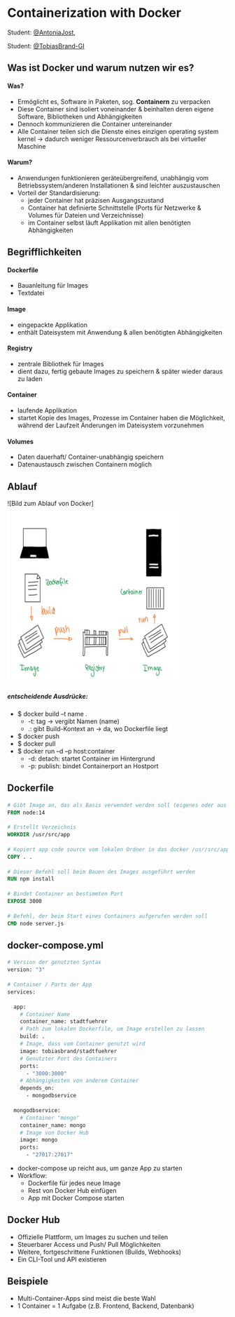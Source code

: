 # Containerization with Docker

Student: [@AntoniaJost](https://github.com/AntoniaJost),

Student: [@TobiasBrand-GI](https://github.com/TobiasBrand-GI)

## Was ist Docker und warum nutzen wir es?
#### Was?
- Ermöglicht es, Software in Paketen, sog. **Containern** zu verpacken
- Diese Container sind isoliert voneinander & beinhalten deren eigene Software, Bibliotheken und Abhängigkeiten
- Dennoch kommunizieren die Container untereinander 
- Alle Container teilen sich die Dienste eines einzigen operating system kernel -> dadurch weniger Ressourcenverbrauch als bei virtueller Maschine

####  Warum?
- Anwendungen funktionieren geräteübergreifend, unabhängig vom Betriebssystem/anderen Installationen & sind leichter auszustauschen
- Vorteil der Standardisierung:
    - jeder Container hat präzisen Ausgangszustand
    - Container hat definierte Schnittstelle (Ports für Netzwerke & Volumes für Dateien und Verzeichnisse)
    - im Container selbst läuft Applikation mit allen benötigten Abhängigkeiten

## Begrifflichkeiten

#### Dockerfile
- Bauanleitung für Images 
- Textdatei
#### Image
- eingepackte Applikation
- enthält Dateisystem mit Anwendung & allen benötigten Abhängigkeiten
#### Registry
- zentrale Bibliothek für Images
- dient dazu, fertig gebaute Images zu speichern & später wieder daraus zu laden
#### Container
- laufende Applikation
- startet Kopie des Images, Prozesse im Container haben die Möglichkeit, während der Laufzeit Änderungen im Dateisystem vorzunehmen
#### Volumes
- Daten dauerhaft/ Container-unabhängig speichern
- Datenaustausch zwischen Containern möglich

## Ablauf
![Bild zum Ablauf von Docker]<img src="https://github.com/AntoniaJost/geosoft2-2021/blob/main/containerization-with-docker/Docker%20Ablauf.jpg" alt="drawing" width="400" height="400"/>

##### entscheidende Ausdrücke:
- $ docker build –t name .
    - -t: tag -> vergibt Namen (name)
    - .: gibt Build-Kontext an -> da, wo Dockerfile liegt
- $ docker push
- $ docker pull
- $ docker run –d –p host:container
    - -d: detach: startet Container im Hintergrund
    - -p: publish: bindet Containerport an Hostport

## Dockerfile
```Dockerfile
# Gibt Image an, das als Basis verwendet werden soll (eigenes oder aus Registry)
FROM node:14

# Erstellt Verzeichnis
WORKDIR /usr/src/app

# Kopiert app code source vom lokalen Ordner in das docker /usr/src/app Arbeitsverzeichnis
COPY . .

# Dieser Befehl soll beim Bauen des Images ausgeführt werden
RUN npm install

# Bindet Container an bestimmten Port
EXPOSE 3000

# Befehl, der beim Start eines Containers aufgerufen werden soll
CMD node server.js
```

## docker-compose.yml
```Dockerfile
# Version der genutzten Syntax
version: "3"

# Container / Parts der App
services:

  app:
    # Container Name
    container_name: stadtfuehrer
    # Path zum lokalen Dockerfile, um Image erstellen zu lassen
    build: .
    # Image, dass vom Container genutzt wird
    image: tobiasbrand/stadtfuehrer
    # Genutzter Port des Containers
    ports:
      - "3000:3000"
    # Abhängigkeiten von anderem Container
    depends_on:
      - mongodbservice

  mongodbservice:
    # Container "mongo"
    container_name: mongo
    # Image von Docker Hub
    image: mongo
    ports:
      - "27017:27017"
```

- docker-compose up reicht aus, um ganze App zu starten
- Workflow:
    - Dockerfile für jedes neue Image
    - Rest von Docker Hub einfügen
    - App mit Docker Compose starten

## Docker Hub

- Offizielle Plattform, um Images zu suchen und teilen
- Steuerbarer Access und Push/ Pull Möglichkeiten
- Weitere, fortgeschrittene Funktionen (Builds, Webhooks)
- Ein CLI-Tool und API existieren

## Beispiele

- Multi-Container-Apps sind meist die beste Wahl
- 1 Container = 1 Aufgabe (z.B. Frontend, Backend, Datenbank)
